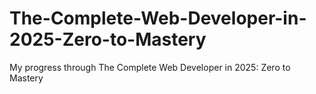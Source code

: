 # The-Complete-Web-Developer-in-2025-Zero-to-Mastery
My progress through The Complete Web Developer in 2025: Zero to Mastery

